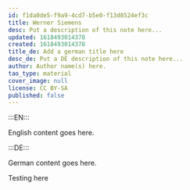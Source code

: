 ```yaml
---
id: f1da0de5-f9a9-4cd7-b5e0-f13d8524ef3c
title: Werner Siemens
desc: Put a description of this note here...
updated: 1618493014378
created: 1618493014378
title_de: Add a german title here
desc_de: Put a DE description of this note here...
author: Author name(s) here.
tao_type: material
cover_image: null
license: CC BY-SA
published: false
---
```


:::EN:::

English content goes here.

:::DE:::

German content goes here.

Testing here
